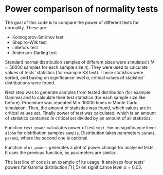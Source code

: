# Power comparison of normality tests
 
The goal of this code is to compare the power of different tests for normality. These are:
- Kolmogorov-Smirnov test
- Shapiro-Wilk test
- Lilliefors test
- Anderson-Darling test

Standard normal distribution samples of different sizes were simulated ( $N = 50000$ samples for each sample size $n$). They were used to calculate values of tests' statistics (for example KS test). Those statistics were sorted, and basing on significance level $\alpha$, critical values of statistics' distributions were found.

Next step was to generate samples from tested distribution (for example Gamma) and to calculate their test statistics (for each sample size like before). Procedure was repeated $M = 10000$ times in Monte Carlo simulation. Then, the amount of statistics was found, which values are in critical values set. Finally power of test was calculated, which is an amount of statistics contained in critical set divided by an amount of all statistics.

Function ```test_power``` calculates power of test ```test_fun``` on significance level ```alpha``` for distribution samples ```sample```. Distribution takes parameters ```param1```, ```param2```, where the second one is optional.

Function ```plot_powers``` generates a plot of power change for analysed tests. It uses the previous function, so parameters are similar.

The last line of code is an example of its usage. It analyses four tests' powers for Gamma distribution $\Gamma (1, 5)$ on significance level $\alpha = 0.05$.  
